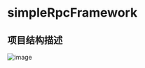 # simpleRpcFramework

## 项目结构描述
![image](https://github.com/father-liang/simpleRpcFramework/blob/main/.jpg)
